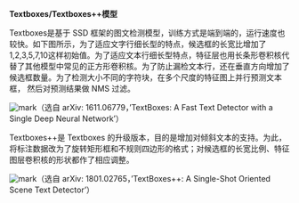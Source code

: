 

**Textboxes/Textboxes++模型**

Textboxes是基于 SSD 框架的图文检测模型，训练方式是端到端的，运行速度也较快。如下图所示，为了适应文字行细长型的特点，候选框的长宽比增加了 1,2,3,5,7,10这样初始值。为了适应文本行细长型特点，特征层也用长条形卷积核代替了其他模型中常见的正方形卷积核。为了防止漏检文本行，还在垂直方向增加了候选框数量。为了检测大小不同的字符块，在多个尺度的特征图上并行预测文本框， 然后对预测结果做 NMS 过滤。

![mark](http://images.iterate.site/blog/image/20190729/fKs1x0d0Ec61.png?imageslim)（选自 arXiv: 1611.06779，’TextBoxes: A Fast Text Detector with a Single Deep Neural Network’）

Textboxes++是 Textboxes 的升级版本，目的是增加对倾斜文本的支持。为此，将标注数据改为了旋转矩形框和不规则四边形的格式；对候选框的长宽比例、特征图层卷积核的形状都作了相应调整。

![mark](http://images.iterate.site/blog/image/20190729/vSOEiHm3znTp.png?imageslim)（选自 arXiv: 1801.02765，’TextBoxes++: A Single-Shot Oriented Scene Text Detector’）
